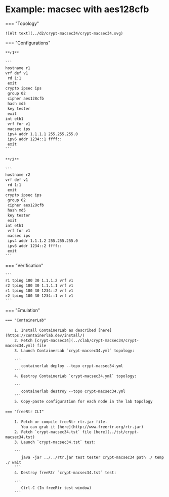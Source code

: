 # Example: macsec with aes128cfb

=== "Topology"

    ![Alt text](../d2/crypt-macsec34/crypt-macsec34.svg)

=== "Configurations"

    **r1**

    ```
    hostname r1
    vrf def v1
     rd 1:1
     exit
    crypto ipsec ips
     group 02
     cipher aes128cfb
     hash md5
     key tester
     exit
    int eth1
     vrf for v1
     macsec ips
     ipv4 addr 1.1.1.1 255.255.255.0
     ipv6 addr 1234::1 ffff::
     exit
    ```

    **r2**

    ```
    hostname r2
    vrf def v1
     rd 1:1
     exit
    crypto ipsec ips
     group 02
     cipher aes128cfb
     hash md5
     key tester
     exit
    int eth1
     vrf for v1
     macsec ips
     ipv4 addr 1.1.1.2 255.255.255.0
     ipv6 addr 1234::2 ffff::
     exit
    ```

=== "Verification"

    ```
    r1 tping 100 30 1.1.1.2 vrf v1
    r2 tping 100 30 1.1.1.1 vrf v1
    r1 tping 100 30 1234::2 vrf v1
    r2 tping 100 30 1234::1 vrf v1
    ```

=== "Emulation"

    === "ContainerLab"

        1. Install ContainerLab as described [here](https://containerlab.dev/install/)  
        2. Fetch [crypt-macsec34](../clab/crypt-macsec34/crypt-macsec34.yml) file  
        3. Launch ContainerLab `crypt-macsec34.yml` topology:  

        ```
           containerlab deploy --topo crypt-macsec34.yml  
        ```
        4. Destroy ContainerLab `crypt-macsec34.yml` topology:  

        ```
           containerlab destroy --topo crypt-macsec34.yml  
        ```
        5. Copy-paste configuration for each node in the lab topology

    === "freeRtr CLI"

        1. Fetch or compile freeRtr rtr.jar file.  
           You can grab it [here](http://www.freertr.org/rtr.jar)  
        2. Fetch `crypt-macsec34.tst` file [here](../tst/crypt-macsec34.tst)  
        3. Launch `crypt-macsec34.tst` test:  

        ```
           java -jar ../../rtr.jar test tester crypt-macsec34 path ./ temp ./ wait
        ```
        4. Destroy freeRtr `crypt-macsec34.tst` test:  

        ```
           Ctrl-C (In freeRtr test window)
        ```

